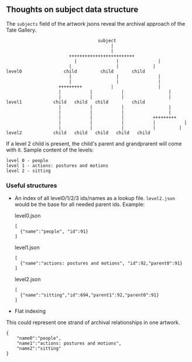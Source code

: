 Thoughts on subject data structure
---

The `subjects` field of the artwork jsons reveal the archival approach of the Tate Gallery.

                                 	   subject
                                		    |
                                		    |
                           	+++++++++++++++++++++++++
                        	  |			      |			      |
                           	|			      |		        |
    level0                child		    child       child
                           	|			      |			      |
                          	|			      |			      |
                   	   	+++++++++		    |			      |	
                   	   	|		    |		    |			      |
                   	   	|		    |		    |			      |
    level1            child	  child   child		    child
                   	  	|		    |		    |			      |
                   	  	|		    |		    |			      |
                   	  	|		    |		    |		    +++++++++
                   	  	|		    |		    |		    |		    |
                   	  	|		    |		    |		    |	      |
    level2            child   child	  child	  child   child


If a level 2 child is present, the child's parent and grandprarent will come with it. Sample content of the levels:

    level 0 - people
    level 1 - actions: postures and motions
    level 2 - sitting

### Useful structures

- An index of all level0/1/2/3 ids/names as a lookup file. `level2.json` would be the base for all needed parent ids. Example:

    level0.json

      [
        {"name":"people", "id":91}
      ]

    level1.json

      [
        {"name":"actions: postures and motions", "id":92,"parent0":91}
      ]

    level2.json

      [
        {"name":"sitting","id":694,"parent1":92,"parent0":91}
      ]

- Flat indexing

This could represent one strand of archival relationships in one artwork.

	{
		"name0":"people",
		"name1":"actions: postures and motions",
		"name2":"sitting"
	}